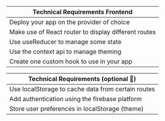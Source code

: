 | Technical Requirements Frontend                      |
| ---------------------------------------------------- |
| Deploy your app on the provider of choice            |
| Make use of React router to display different routes |
| Use useReducer to manage some state                  |
| Use the context api to manage theming                |
| Create one custom hook to use in your app            |

| Technical Requirements (optional 🚀)               |
| -------------------------------------------------- |
| Use localStorage to cache data from certain routes |
| Add authentication using the firebase platform     |
| Store user preferences in localStorage (theme)     |
